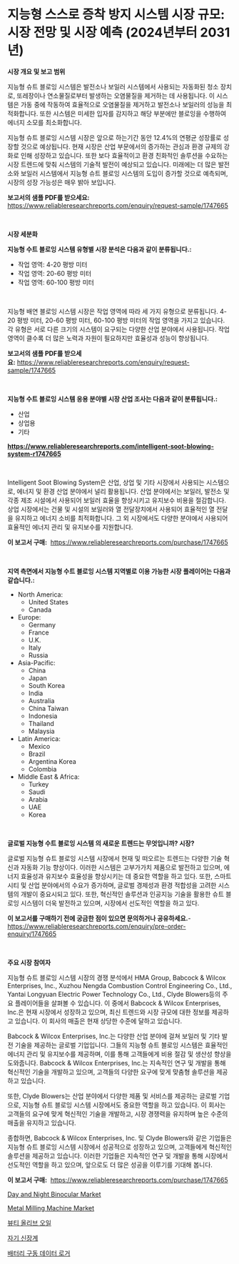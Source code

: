 <p><h1>지능형 스스로 증착 방지 시스템 시장 규모: 시장 전망 및 시장 예측 (2024년부터 2031년)</h1></p><p><strong>시장 개요 및 보고 범위</strong></p>
<p><p>지능형 슈트 블로잉 시스템은 발전소나 보일러 시스템에서 사용되는 자동화된 청소 장치로, 또레장이나 연소물질로부터 발생하는 오염물질을 제거하는 데 사용됩니다. 이 시스템은 가동 중에 작동하여 효율적으로 오염물질을 제거하고 발전소나 보일러의 성능을 최적화합니다. 또한 시스템은 미세한 입자를 감지하고 해당 부분에만 블로잉을 수행하여 에너지 소모를 최소화합니다.</p><p>지능형 슈트 블로잉 시스템 시장은 앞으로 하는기간 동안 12.4%의 연평균 성장률로 성장할 것으로 예상됩니다. 현재 시장은 산업 부문에서의 증가하는 관심과 환경 규제의 강화로 인해 성장하고 있습니다. 또한 보다 효율적이고 환경 친화적인 솔루션을 수요하는 시장 트렌드에 맞춰 시스템의 기술적 발전이 예상되고 있습니다. 미래에는 더 많은 발전소와 보일러 시스템에서 지능형 슈트 블로잉 시스템의 도입이 증가할 것으로 예측되며, 시장의 성장 가능성은 매우 밝아 보입니다.</p></p>
<p><strong>보고서의 샘플 PDF를 받으세요:</strong> <a href="https://www.reliableresearchreports.com/enquiry/request-sample/1747665">https://www.reliableresearchreports.com/enquiry/request-sample/1747665</a></p>
<p>&nbsp;</p>
<p><strong>시장 세분화</strong></p>
<p><strong>지능형 수트 블로잉 시스템 유형별 시장 분석은 다음과 같이 분류됩니다.:</strong></p>
<p><ul><li>작업 영역: 4-20 평방 미터</li><li>작업 영역: 20-60 평방 미터</li><li>작업 영역: 60-100 평방 미터</li></ul></p>
<p>&nbsp;</p>
<p><p>지능형 배연 블로잉 시스템 시장은 작업 영역에 따라 세 가지 유형으로 분류됩니다. 4-20 평방 미터, 20-60 평방 미터, 60-100 평방 미터의 작업 영역을 가지고 있습니다. 각 유형은 서로 다른 크기의 시스템이 요구되는 다양한 산업 분야에서 사용됩니다. 작업 영역이 클수록 더 많은 노력과 자원이 필요하지만 효율성과 성능이 향상됩니다.</p></p>
<p><strong>보고서의 샘플 PDF를 받으세요:</strong>&nbsp;<a href="https://www.reliableresearchreports.com/enquiry/request-sample/1747665">https://www.reliableresearchreports.com/enquiry/request-sample/1747665</a></p>
<p>&nbsp;</p>
<p><strong> 지능형 수트 블로잉 시스템 응용 분야별 시장 산업 조사는 다음과 같이 분류됩니다.:</strong></p>
<p><ul><li>산업</li><li>상업용</li><li>기타</li></ul></p>
<p><strong><a href="https://www.reliableresearchreports.com/intelligent-soot-blowing-system-r1747665">https://www.reliableresearchreports.com/intelligent-soot-blowing-system-r1747665</a></strong></p>
<p>&nbsp;</p>
<p><p>Intelligent Soot Blowing System은 산업, 상업 및 기타 시장에서 사용되는 시스템으로, 에너지 및 환경 산업 분야에서 널리 활용됩니다. 산업 분야에서는 보일러, 발전소 및 각종 제조 시설에서 사용되어 보일러 효율을 향상시키고 유지보수 비용을 절감합니다. 상업 시장에서는 건물 및 시설의 보일러와 열 전달장치에서 사용되어 효율적인 열 전달을 유지하고 에너지 소비를 최적화합니다. 그 외 시장에서도 다양한 분야에서 사용되어 효율적인 에너지 관리 및 유지보수를 지원합니다.</p></p>
<p><strong>이 보고서 구매:</strong>&nbsp; <a href="https://www.reliableresearchreports.com/purchase/1747665">https://www.reliableresearchreports.com/purchase/1747665</a></p>
<p>&nbsp;</p>
<p><strong>지역 측면에서 지능형 수트 블로잉 시스템 지역별로 이용 가능한 시장 플레이어는 다음과 같습니다.:</strong></p>
<p><ul>
    <li>
        North America:
        <ul>
            <li>United States</li>
            <li>Canada</li>
        </ul>
    </li>
    <li>
        Europe:
        <ul>
            <li>Germany</li>
            <li>France</li>
            <li>U.K.</li>
            <li>Italy</li>
            <li>Russia</li>
        </ul>
    </li>
    <li>
        Asia-Pacific:
        <ul>
            <li>China</li>
            <li>Japan</li>
            <li>South Korea</li>
            <li>India</li>
            <li>Australia</li>
            <li>China Taiwan</li>
            <li>Indonesia</li>
            <li>Thailand</li>
            <li>Malaysia</li>
        </ul>
    </li>
    <li>
        Latin America:
        <ul>
            <li>Mexico</li>
            <li>Brazil</li>
            <li>Argentina Korea</li>
            <li>Colombia</li>
        </ul>
    </li>
    <li>
        Middle East & Africa:
        <ul>
            <li>Turkey</li>
            <li>Saudi</li>
            <li>Arabia</li>
            <li>UAE</li>
            <li>Korea</li>
        </ul>
    </li>
    </ul></p>
<p>&nbsp;</p>
<p><strong>글로벌 지능형 수트 블로잉 시스템 의 새로운 트렌드는 무엇입니까? 시장?</strong></p>
<p><p>글로벌 지능형 슈트 블로잉 시스템 시장에서 현재 및 떠오르는 트렌드는 다양한 기술 혁신과 자동화 기능 향상이다. 이러한 시스템은 고부가가치 제품으로 발전하고 있으며, 에너지 효율성과 유지보수 효율성을 향상시키는 데 중요한 역할을 하고 있다. 또한, 스마트 시티 및 산업 분야에서의 수요가 증가하며, 글로벌 경제성과 환경 적합성을 고려한 시스템의 개발이 중요시되고 있다. 또한, 혁신적인 솔루션과 인공지능 기술을 활용한 슈트 블로잉 시스템이 더욱 발전하고 있으며, 시장에서 선도적인 역할을 하고 있다.</p></p>
<p><strong>이 보고서를 구매하기 전에 궁금한 점이 있으면 문의하거나 공유하세요.</strong>- <a href="https://www.reliableresearchreports.com/enquiry/pre-order-enquiry/1747665">https://www.reliableresearchreports.com/enquiry/pre-order-enquiry/1747665</a></p>
<p>&nbsp;</p>
<p><strong>주요 시장 참여자</strong></p>
<p><p>지능형 슈트 블로잉 시스템 시장의 경쟁 분석에서 HMA Group, Babcock & Wilcox Enterprises, Inc., Xuzhou Nengda Combustion Control Engineering Co., Ltd., Yantai Longyuan Electric Power Technology Co., Ltd., Clyde Blowers등의 주요 플레이어들을 살펴볼 수 있습니다. 이 중에서 Babcock & Wilcox Enterprises, Inc.은 현재 시장에서 성장하고 있으며, 최신 트렌드와 시장 규모에 대한 정보를 제공하고 있습니다. 이 회사의 매출은 현재 상당한 수준에 달하고 있습니다.</p><p>Babcock & Wilcox Enterprises, Inc.는 다양한 산업 분야에 걸쳐 보일러 및 기타 발전 기술을 제공하는 글로벌 기업입니다. 그들의 지능형 슈트 블로잉 시스템은 효율적인 에너지 관리 및 유지보수를 제공하며, 이를 통해 고객들에게 비용 절감 및 생산성 향상을 도와줍니다. Babcock & Wilcox Enterprises, Inc.는 지속적인 연구 및 개발을 통해 혁신적인 기술을 개발하고 있으며, 고객들의 다양한 요구에 맞게 맞춤형 솔루션을 제공하고 있습니다.</p><p>또한, Clyde Blowers는 산업 분야에서 다양한 제품 및 서비스를 제공하는 글로벌 기업으로, 지능형 슈트 블로잉 시스템 시장에서도 중요한 역할을 하고 있습니다. 이 회사는 고객들의 요구에 맞게 혁신적인 기술을 개발하고, 시장 경쟁력을 유지하며 높은 수준의 매출을 유지하고 있습니다.</p><p>종합하면, Babcock & Wilcox Enterprises, Inc. 및 Clyde Blowers와 같은 기업들은 지능형 슈트 블로잉 시스템 시장에서 성공적으로 성장하고 있으며, 고객들에게 혁신적인 솔루션을 제공하고 있습니다. 이러한 기업들은 지속적인 연구 및 개발을 통해 시장에서 선도적인 역할을 하고 있으며, 앞으로도 더 많은 성공을 이루기를 기대해 봅니다.</p></p>
<p><strong>이 보고서 구매:</strong>&nbsp;&nbsp;<a href="https://www.reliableresearchreports.com/purchase/1747665">https://www.reliableresearchreports.com/purchase/1747665</a></p>
<p><p><a href="https://github.com/julyju69/Market-Research-Report-List-2/blob/main/day-and-night-binocular-market.md">Day and Night Binocular Market</a></p><p><a href="https://view.publitas.com/reportprime-1/metal-milling-machine-market-size-reveals-the-best-marketing-channels-in-global-industry/">Metal Milling Machine Market</a></p><p><a href="https://medium.com/@cierrahayes645/%EB%AF%B8%EC%9A%A9%EC%9A%A9-%EC%98%AC%EB%A6%AC%EB%B8%8C-%EC%98%A4%EC%9D%BC-%EC%8B%9C%EC%9E%A5-%EA%B7%9C%EB%AA%A8-%EB%B0%8F-%EC%8B%9C%EC%9E%A5-%EB%8F%99%ED%96%A5-%EC%A0%84%EC%B2%B4-%EC%82%B0%EC%97%85-%EA%B0%9C%EC%9A%94-2024%EB%85%84%EB%B6%80%ED%84%B0-2031%EB%85%84-153c6f57c26b">뷰티 올리브 오일</a></p><p><a href="https://github.com/JackieFauhey9089475/Market-Research-Report-List-1/blob/main/271485325653.md">자기 신장계</a></p><p><a href="https://github.com/Howaoole34545/Market-Research-Report-List-1/blob/main/743245325652.md">배터리 구동 데이터 로거</a></p></p>
